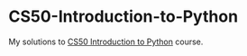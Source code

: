 # CS50-Introduction-to-Python
My solutions to [CS50 Introduction to Python](https://cs50.harvard.edu/python/2022/) course.

